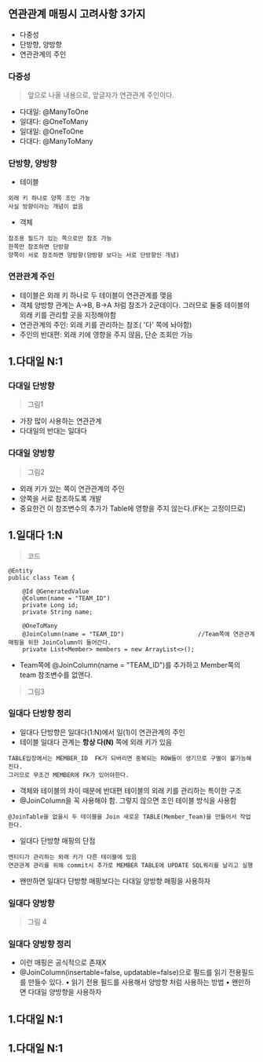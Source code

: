 

## 연관관계 매핑시 고려사항 3가지
+ 다중성
+ 단방향, 양방향
+ 연관관계의 주인

### 다중성
> 앞으로 나올 내용으로, 앞글자가 연관관계 주인이다.
+ 다대일: @ManyToOne 
+ 일대다: @OneToMany 
+ 일대일: @OneToOne 
+ 다대다: @ManyToMany

### 단방향, 양방향
+ 테이블
```
외래 키 하나로 양쪽 조인 가능
사실 방향이라는 개념이 없음
```
+ 객체
```
참조용 필드가 있는 쪽으로만 참조 가능
한쪽만 참조하면 단방향
양쪽이 서로 참조하면 양방향(양방향 보다는 서로 단방향인 개념)
```

### 연관관계 주인
+ 테이블은 외래 키 하나로 두 테이블이 연관관계를 맺음
+ 객체 양방향 관계는 A->B, B->A 처럼 참조가 2군데이다. 그러므로 둘중 테이블의 외래 키를 관리할 곳을 지정해야함
+ 연관관계의 주인: 외래 키를 관리하는 참조( '다' 쪽에 놔야함)
+ 주인의 반대편: 외래 키에 영향을 주지 않음, 단순 조회만 가능

## 1.다대일 N:1
### 다대일 단방향
>그림1
+ 가장 많이 사용하는 연관관계
+ 다대일의 반대는 일대다
### 다대일 양방향
>그림2
+ 외래 키가 있는 쪽이 연관관계의 주인
+ 양쪽을 서로 참조하도록 개발
+ 중요한건 이 참조변수의 추가가 Table에 영향을 주지 않는다.(FK는 고정이므로)

## 1.일대다 1:N
> 코드
```
@Entity
public class Team {

    @Id @GeneratedValue
    @Column(name = "TEAM_ID")
    private Long id;
    private String name;

    @OneToMany                   
    @JoinColumn(name = "TEAM_ID")                     //Team쪽에 연관관계 매핑을 위한 JoinColumn이 들어간다.
    private List<Member> members = new ArrayList<>();
```
+ Team쪽에 @JoinColumn(name = "TEAM_ID")를 추가하고 Member쪽의 team 참조변수를 없앤다.
>그림3
### 일대다 단방향 정리
+ 일대다 단방향은 일대다(1:N)에서 일(1)이 연관관계의 주인
+ 테이블 일대다 관계는 **항상 다(N)** 쪽에 외래 키가 있음
```
TABLE입장에서는 MEMBER_ID  FK가 되버리면 중복되는 ROW들이 생기므로 구별이 불가능해진다. 
그러므로 무조건 MEMBER에 FK가 있어야한다.
```
+ 객체와 테이블의 차이 때문에 반대편 테이블의 외래 키를 관리하는 특이한 구조
+ @JoinColumn을 꼭 사용해야 함. 그렇지 않으면 조인 테이블 방식을 사용함
```
@JoinTable을 없을시 두 테이블을 Join 새로운 TABLE(Member_Team)을 만들어서 작업한다.
```
+ 일대다 단방향 매핑의 단점
```
엔티티가 관리하는 외래 키가 다른 테이블에 있음
연관관계 관리를 위해 commit시 추가로 MEMBER TABLE에 UPDATE SQL쿼리를 날리고 실행
```
+ 왠만하면 일대다 단방향 매핑보다는 다대일 양방향 매핑을 사용하자

### 일대다 양방향
>그림 4

### 일대다 양방향 정리
+ 이런 매핑은 공식적으로 존재X 
+ @JoinColumn(insertable=false, updatable=false)으로 필드를 읽기 전용필드를 만들수 있다.
• 읽기 전용 필드를 사용해서 양방향 처럼 사용하는 방법
• 왠만하면 다대일 양방향을 사용하자

## 1.다대일 N:1

## 1.다대일 N:1
